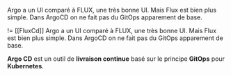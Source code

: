 
Argo a un UI comparé à FLUX, une très bonne UI.
Mais Flux est bien plus simple.
Dans ArgoCD on ne fait pas du GitOps apparement de base.

!= [[FluxCd]]
Argo a un UI comparé à FLUX, une très bonne UI.
Mais Flux est bien plus simple.
Dans ArgoCD on ne fait pas du GitOps apparement de base.

**Argo CD** est un outil de **livraison continue** basé sur le principe **GitOps** pour **Kubernetes**.